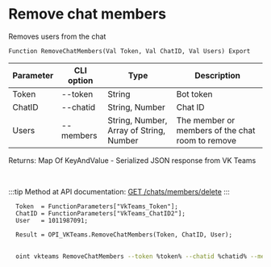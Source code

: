 ﻿---
sidebar_position: 1
---

# Remove chat members
 Removes users from the chat



`Function RemoveChatMembers(Val Token, Val ChatID, Val Users) Export`

  | Parameter | CLI option | Type | Description |
  |-|-|-|-|
  | Token | --token | String | Bot token |
  | ChatID | --chatid | String, Number | Chat ID |
  | Users | --members | String, Number, Array of String, Number | The member or members of the chat room to remove |

  
  Returns:  Map Of KeyAndValue - Serialized JSON response from VK Teams

<br/>

:::tip
Method at API documentation: [GET /chats/members/delete](https://teams.vk.com/botapi/#/chats/get_chats_members_delete)
:::
<br/>


```bsl title="Code example"
  Token  = FunctionParameters["VkTeams_Token"];
  ChatID = FunctionParameters["VkTeams_ChatID2"];
  User   = 1011987091;
  
  Result = OPI_VKTeams.RemoveChatMembers(Token, ChatID, User);
```



```sh title="CLI command example"
    
  oint vkteams RemoveChatMembers --token %token% --chatid %chatid% --members %members%

```

```json title="Result"

```
